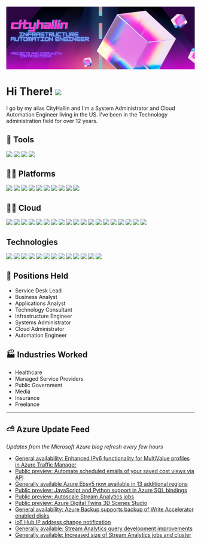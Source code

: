 
[![Header](https://raw.githubusercontent.com/CityHallin/Cityhallin/main/images/cityhallin_header.png "Header")](https://github.com/CityHallin)

# Hi There! <img src="https://images-wixmp-ed30a86b8c4ca887773594c2.wixmp.com/f/f460d1d5-a6c8-4cf7-a9ad-bcd221b294f1/ddsx0ai-f5ce5e15-7a52-4991-ae3a-23681d59955b.gif?token=eyJ0eXAiOiJKV1QiLCJhbGciOiJIUzI1NiJ9.eyJzdWIiOiJ1cm46YXBwOjdlMGQxODg5ODIyNjQzNzNhNWYwZDQxNWVhMGQyNmUwIiwiaXNzIjoidXJuOmFwcDo3ZTBkMTg4OTgyMjY0MzczYTVmMGQ0MTVlYTBkMjZlMCIsIm9iaiI6W1t7InBhdGgiOiJcL2ZcL2Y0NjBkMWQ1LWE2YzgtNGNmNy1hOWFkLWJjZDIyMWIyOTRmMVwvZGRzeDBhaS1mNWNlNWUxNS03YTUyLTQ5OTEtYWUzYS0yMzY4MWQ1OTk1NWIuZ2lmIn1dXSwiYXVkIjpbInVybjpzZXJ2aWNlOmZpbGUuZG93bmxvYWQiXX0.r98s52PytFdoDDrMa60T6Gn--WaOBneUXg83QqjgucM" width="40px">





I go by my alias CityHallin and I'm a System Administrator and Cloud Automation Engineer living in the US. I've been in the Technology administration field for over 12 years.  

## 🔨 Tools
![](https://img.shields.io/badge/TOOLS-Ansible-red)
![](https://img.shields.io/badge/TOOLS-PowerShell-blue)
![](https://img.shields.io/badge/TOOLS-Terraform-blueviolet)
![](https://img.shields.io/badge/EDITOR-VSCode-blue)


## 🐱‍👤 Platforms
![](https://img.shields.io/badge/PLATFORM-Azure-blue)
![](https://img.shields.io/badge/PLATFORM-Dell_PowerEdge-green)
![](https://img.shields.io/badge/PLATFORM-HPE_Nimble-lightgreen)
![](https://img.shields.io/badge/PLATFORM-HPE_ProLiant-blueviolet)
![](https://img.shields.io/badge/PLATFORM-Hyper--V-orange)
![](https://img.shields.io/badge/PLATFORM-NexSAN-red)
![](https://img.shields.io/badge/PLATFORM-Office365-blue)
![](https://img.shields.io/badge/PLATFORM-Ubuntu--Server-orange)
![](https://img.shields.io/badge/PLATFORM-VMware-brightgreen)
![](https://img.shields.io/badge/PLATFORM-Windows--Server-blue)

## 🐱‍🏍 Cloud
![](https://img.shields.io/badge/Azure-AAD-blueviolet)
![](https://img.shields.io/badge/Azure-Application_Gateway-blue)
![](https://img.shields.io/badge/Azure-App_Services-red)
![](https://img.shields.io/badge/Azure-Arc-200099)
![](https://img.shields.io/badge/Azure-DevOPS-38dd00)
![](https://img.shields.io/badge/Azure-DNS-blue)
![](https://img.shields.io/badge/Azure-Functions-yellow)
![](https://img.shields.io/badge/Azure-IoT_Hub-5209dd)
![](https://img.shields.io/badge/Azure-Key_Vaults-red)
![](https://img.shields.io/badge/Azure-Log_Analytics-668213)
![](https://img.shields.io/badge/Azure-Logic_Apps-orange)
![](https://img.shields.io/badge/Azure-Migrate-red)
![](https://img.shields.io/badge/Azure-Monitor-1745926)
![](https://img.shields.io/badge/Azure-Runbooks-green)
![](https://img.shields.io/badge/Azure-SQL_Instances-lightgrey)
![](https://img.shields.io/badge/Azure-Storage_Accounts-927516)
![](https://img.shields.io/badge/Azure-VMs-blueviolet)
![](https://img.shields.io/badge/Azure-VMSS-blue)
![](https://img.shields.io/badge/Azure-vNets-lightgreen)


##  Technologies
![](https://img.shields.io/badge/SERVICE-AD_DS-yellow)
![](https://img.shields.io/badge/SERVICE-Altiris-bbbb33)
![](https://img.shields.io/badge/SERVICE-BackupEXEC-lightgrey)
![](https://img.shields.io/badge/SERVICE-Certificate_Authority-blueviolet)
![](https://img.shields.io/badge/SERVICE-Citrix-aa5577)
![](https://img.shields.io/badge/SERVICE-eForms-blueviolet)
![](https://img.shields.io/badge/SERVICE-DNS-green)
![](https://img.shields.io/badge/SERVICE-DHCP-red)
![](https://img.shields.io/badge/SERVICE-Netwrix-yellow)
![](https://img.shields.io/badge/SERVICE-NPS-ffff88)
![](https://img.shields.io/badge/SERVICE-SCVMM-orange)
![](https://img.shields.io/badge/SERVICE-Varonix-red)
![](https://img.shields.io/badge/SERVICE-WSUS-17ad76)


## 👔 Positions Held
- Service Desk Lead
- Business Analyst
- Applications Analyst
- Technology Consultant
- Infrastructure Engineer
- Systems Administrator
- Cloud Administrator
- Automation Engineer

## 🏭 Industries Worked
- Healthcare
- Managed Service Providers
- Public Government
- Media
- Insurance
- Freelance

---

## ⛅ Azure Update Feed
*Updates from the Microsoft Azure blog refresh every few hours*
<!-- azure_update:START -->
- [General availability: Enhanced IPv6 functionality for MultiValue profiles in Azure Traffic Manager](https://azure.microsoft.com/en-us/updates/general-availability-enhanced-ipv6-functionality-for-multivalue-profiles-in-azure-traffic-manager/)
- [Public preview: Automate scheduled emails of your saved cost views via API](https://azure.microsoft.com/en-us/updates/cost-management-scheduled-actions-api/)
- [Generally available Azure Ebsv5 now available in 13 additional regions](https://azure.microsoft.com/en-us/updates/ebsv5-available-additional-regions/)
- [Public preview: JavaScript and Python support in Azure SQL bindings](https://azure.microsoft.com/en-us/updates/public-preview-javascript-and-python-support-in-azure-sql-bindings/)
- [Public preview: Autoscale Stream Analytics jobs](https://azure.microsoft.com/en-us/updates/asaautoscalejobs/)
- [Public preview: Azure Digital Twins 3D Scenes Studio](https://azure.microsoft.com/en-us/updates/public-preview-azure-digital-twins-3d-scenes-studio/)
- [General availability: Azure Backup supports backup of Write Accelerator enabled disks](https://azure.microsoft.com/en-us/updates/wadiskbackup/)
- [IoT Hub IP address change notification](https://azure.microsoft.com/en-us/updates/iot-hub-ip-address-change-notification/)
- [Generally available: Stream Analytics query development improvements](https://azure.microsoft.com/en-us/updates/asaqueryimprovements/)
- [Generally available: Increased size of Stream Analytics jobs and cluster](https://azure.microsoft.com/en-us/updates/asasizeincrease/)
<!-- azure_update:END -->   


<!-- Resources -->
<!-- Shields: https://shields.io/ -->
<!---RSS Feed: https://github.com/gautamkrishnar/blog-post-workflow--->
<!-- Awesome GitHub Profile README: https://github.com/abhisheknaiidu/awesome-github-profile-readme -->